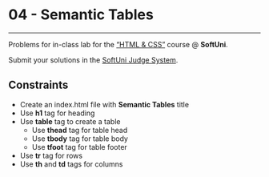 ﻿# 04 - Semantic Tables
------
Problems for in-class lab for the [“HTML & CSS”](https://softuni.bg/trainings/2375/html-and-css-may-2019) course @ **SoftUni**.

Submit your solutions in the [SoftUni Judge System](https://judge.softuni.bg/Contests/1458/HTML-Structure).

## Constraints
* Create an index.html file with **Semantic Tables** title
* Use **h1** tag for heading
* Use **table** tag to create a table
    * Use **thead** tag for table head
    * Use **tbody** tag for table body
    * Use **tfoot** tag for table footer
* Use **tr** tag for rows
* Use **th** and **td** tags for columns